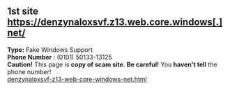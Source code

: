 ## 1st site https://denzynaloxsvf.z13.web.core.windows[.]net/  
**Type:** Fake Windows Support  
**Phone Number** : (0101) 50133-13125  
**Caution!** This page is **copy of scam site**. **Be careful!** You **haven't tell** the phone number!  
[denzynaloxsvf-z13-web-core-windows-net.html](denzynaloxsvf-z13-web-core-windows-net.html)  
